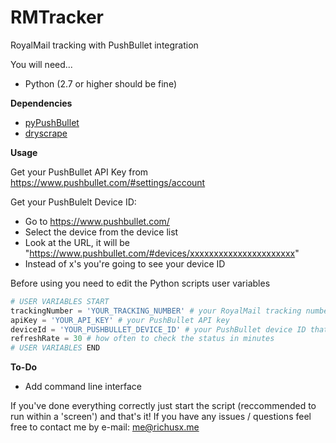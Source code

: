 # RMTracker
RoyalMail tracking with PushBullet integration

You will need...
- Python (2.7 or higher should be fine)

**Dependencies**
- [pyPushBullet](https://github.com/Azelphur/pyPushBullet/)
- [dryscrape](https://github.com/niklasb/dryscrape/)

**Usage**

Get your PushBullet API Key from https://www.pushbullet.com/#settings/account

Get your PushBulelt Device ID:
  - Go to https://www.pushbullet.com/
  - Select the device from the device list
  - Look at the URL, it will be "https://www.pushbullet.com/#devices/xxxxxxxxxxxxxxxxxxxxxx"
  - Instead of x's you're going to see your device ID

Before using you need to edit the Python scripts user variables
```python
# USER VARIABLES START
trackingNumber = 'YOUR_TRACKING_NUMBER' # your RoyalMail tracking number
apiKey = 'YOUR_API_KEY' # your PushBullet API key
deviceId = 'YOUR_PUSHBULLET_DEVICE_ID' # your PushBullet device ID that you want to push status to
refreshRate = 30 # how often to check the status in minutes
# USER VARIABLES END
```

**To-Do**
  - Add command line interface

If you've done everything correctly just start the script (reccommended to run within a 'screen') and that's it!
If you have any issues / questions feel free to contact me by e-mail: me@richusx.me
